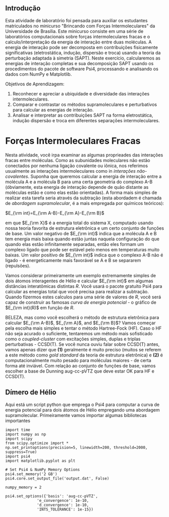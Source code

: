 
## Introdução 
Esta atividade de laboratório foi pensada para auxiliar os estudantes matriculados no minicurso "Brincando com Forças Intermoleculares" da Universidade de Brasília. Este minicurso consiste em uma série de laboratórios computacionais sobre forças intermoleculares fracas e o calculo/interpretação da energia de interação entre duas moléculas.
A energia de interação pode ser decomposta em contribuições fisicamente significativas (eletrostática, indução, dispersão e troca) usando a teoria da perturbação adaptada à simetria (SAPT). Neste exercício, calcularemos as energias de interação completas e sua decomposição SAPT usando os procedimentos do pacote de software Psi4, processando e analisando os dados com NumPy e Matplotlib.

Objetivos de Aprendizagem:
1. Reconhecer e apreciar a ubiquidade e diversidade das interações intermoleculares.
2. Comparar e contrastar os métodos supramoleculares e perturbativos para calcular as energias de interação.
3. Analisar e interpretar as contribuições SAPT na forma eletrostática, indução dispersão e troca em diferentes separações intermoleculares.

# Forças Intermoleculares Fracas 

Nesta atividade, você irpa examinar as algumas proprieades das interações fracas entre moléculas. Como as subunidades moleculares não estão conectados por nenhuma ligação covalente ou iônica, nos referimos usualmente as interações intermoleculares como in *interações não-covalentes*. Suponha que queremos calcular a energia de interação entre a molécula A e a molécula B para uma certa geometria do complexo A-B (óbviamente, esta energia de interação depende de quão distante as moléculas estão e como elas estão orientadas). A forma mais simples de realizar esta tarefa seria através da subtração (esta abordadem é chamada de *abordagem supramolecular*, é a mais empregada por químicos teóricos):


$E_{\rm int}=E_{\rm A-B}-E_{\rm A}-E_{\rm B}$

em que $E_{\rm X}$ é a energia total do sistema X, computado usando nossa teoria favorita de estrutura eletrônica e um certo conjunto de funções de base. Um valor negativo de  $E_{\rm int}$ indica que a molécula A e B tem energia mais baixa quando estão juntas naquela configuração do que quando elas estão infinitamente separadas, então eles formam um complexo ligado que pode ser estável pelo menos em temperaturas muito baixas. Um valor positivo de $E_{\rm int}$ indica que o complexo A-B não é ligado - é energeticamente mais favorável se A e B se separarem (repulsões). 

Vamos considerar primeiramente um exemplo extremamente simples de dois átomos interagentes de Hélio e calcular $E_{\rm int}$ em algumas distâncias interatômicas distintas $R$. Você usará o pacote gratuito Psi4 para calcular as energias total que você precisa para realizar a subtração. Quando fizermos estes calculos para uma série de valores de $R$, você será capaz de construir as famosas *curva de energia potencial* - o gráfico de $E_{\rm int}(R)$ em função de $R$.

BELEZA, mas como você escolherá o método de estrutura eletrônica para calcular $E_{\rm A-B}$, $E_{\rm A}$, and $E_{\rm B}$? Vamos começar pela escolha mais simples e tentar o método Hartree-Fock (HF). Caso o HF não seja acurado o suficiente, tentaremos um método mais sofisticado como o *coupled-cluster* com excitações simples, duplas e triplas perturbativas - CCSD(T). Se você nunca ouviu falar sobre CCSD(T) antes, vamos apenas dizer que **(1)** geralmente é muito preciso (muitos se referem a este método como *gold standard* da teoria de estrutura eletrônica) e **(2)** é computacionalmente muito pesado para moléculas maiores - de certa forma até inviável. Com relação ao conjunto de funções de base, vamos escolher a base de Dunning aug-cc-pVTZ que deve estar OK para HF e CCSD(T).

## Dímero de Hélio

Aqui está um script python que emprega o Psi4 para computar a curva de energia potencial para dois átomos de Hélio empregando uma abordagem supramolecular. Primeiramente vamos importar algumas bibliotecas importantes
``` 
import time
import numpy as np
import scipy
from scipy.optimize import *
np.set_printoptions(precision=5, linewidth=200, threshold=2000, suppress=True)
import psi4
import matplotlib.pyplot as plt

# Set Psi4 & NumPy Memory Options
psi4.set_memory('2 GB')
psi4.core.set_output_file('output.dat', False)

numpy_memory = 2

psi4.set_options({'basis': 'aug-cc-pVTZ',
              'e_convergence': 1e-10,
              'd_convergence': 1e-10,
              'INTS_TOLERANCE': 1e-15})

```
